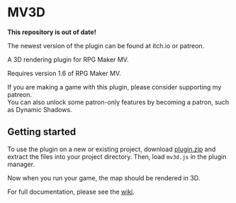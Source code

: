 
 MV3D
======

**This repository is out of date!**

The newest version of the plugin can be found at itch.io or patreon.

A 3D rendering plugin for RPG Maker MV.

Requires version 1.6 of RPG Maker MV.  

If you are making a game with this plugin, please consider supporting my
patreon.   
You can also unlock some patron-only features by becoming a patron, such as
Dynamic Shadows.  

## Getting started

To use the plugin on a new or existing project, download [plugin.zip] and
extract the files into your project directory.
Then, load `mv3d.js` in the plugin manager.

Now when you run your game, the map should be rendered in 3D.

For full documentation, please see the [wiki].


[plugin.zip]:
https://github.com/Dread-chan/MV3D/blob/master/plugin.zip

[wiki]:https://mv3d.cutievirus.com/documentation


